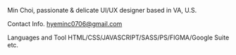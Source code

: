 Min Choi, passionate & delicate UI/UX designer based in VA, U.S.

Contact Info.
    hyeminc0706@gmail.com

Languages and Tool
    HTML/CSS/JAVASCRIPT/SASS/PS/FIGMA/Google Suite etc.

